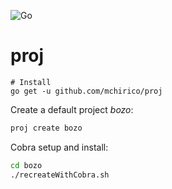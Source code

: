 
![Go](https://github.com/mchirico/proj/workflows/Go/badge.svg)

# proj

```
# Install
go get -u github.com/mchirico/proj
```


Create a default project *bozo*:

```bash
proj create bozo

```

Cobra setup and install:

```bash
cd bozo
./recreateWithCobra.sh

```
